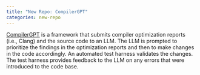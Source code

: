 ```yaml
---
title: "New Repo: CompilerGPT"
categories: new-repo
---
```


[CompilerGPT](https://github.com/LLNL/CompilerGPT) is a framework that submits compiler optimization reports (i.e., Clang) and the source code to an LLM. The LLM is prompted to prioritize the findings in the optimization reports and then to make changes in the code accordingly. An automated test harness validates the changes. The test harness provides feedback to the LLM on any errors that were introduced to the code base.
